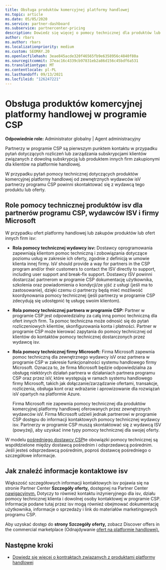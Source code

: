 ```yaml
---
title: Obsługa produktów komercyjnej platformy handlowej
ms.topic: article
ms.date: 05/05/2020
ms.service: partner-dashboard
ms.subservice: partnercenter-pricing
description: Dowiedz się więcej o pomocy technicznej dla produktów lub subskrypcji innych firm w ramach platformy handlowej programu CSP.
author: rbars
ms.author: rbars
ms.localizationpriority: medium
ms.custom: SEOMAY.20
ms.openlocfilehash: 3eae845acde320f46565fb9e6358956c4840f80a
ms.sourcegitcommit: 37eac16c4339cb97831eb2a86d156c45bdf6a531
ms.translationtype: MT
ms.contentlocale: pl-PL
ms.lasthandoff: 09/13/2021
ms.locfileid: "126247221"
---
```

# <a name="support-for-commercial-marketplace-products-in-the-csp-program"></a>Obsługa produktów komercyjnej platformy handlowej w programie CSP


**Odpowiednie role:** Administrator globalny | Agent administracyjny

Partnerzy w programie CSP są pierwszym punktem kontaktu w przypadku pytań dotyczących rozliczeń lub zarządzania subskrypcjami klientów związanych z dowolną subskrypcją lub produktem innych firm zakupionymi dla klientów na platformie handlowej.

W przypadku pytań pomocy technicznej dotyczących produktów komercyjnej platformy handlowej od zewnętrznych wydawców isV partnerzy programu CSP powinni skontaktować się z wydawcą tego produktu lub oferty.

## <a name="support-roles-of-isv-products-for-csp-partners-isv-publishers-and-microsoft"></a>Role pomocy technicznej produktów isv dla partnerów programu CSP, wydawców ISV i firmy Microsoft

W przypadku ofert platformy handlowej lub zakupów produktów lub ofert innych firm isv:

- **Rola pomocy technicznej wydawcy isv:** Dostawcy oprogramowania zapewniają klientom pomoc techniczną i zobowiązania dotyczące poziomu usług w zakresie ich oferty, zgodnie z definicją w umowie klienta innej firmy. IsV should provide a way for partners in the CSP program and/or their customers to contact the ISV directly to support, including user support and break-fix support. Dostawcy ISV powinni dostarczać partnerom w programie CSP dokumentację użytkownika, szkolenia oraz powiadomienia o kondycji/ze yjść z usługi (jeśli ma to zastosowanie), dzięki czemu ci partnerzy będą mieć możliwość koordynowania pomocy technicznej (jeśli partnerzy w programie CSP zdecydują się udostępnić tę usługę swoim klientom).

- **Rola pomocy technicznej partnera w programie CSP:** Partner w programie CSP jest odpowiedzialny za całą inną pomoc techniczną dla ofert innych firm. Ta pomoc techniczna może odnosić się do pytań rozliczeniowych klientów, skonfigurowania konta i płatności. Partner w programie CSP może kierować zapytania do pomocy technicznej od klientów do kontaktów pomocy technicznej dostarczonych przez wydawcę isv.

- **Rola pomocy technicznej firmy Microsoft:** Firma Microsoft zapewnia pomoc techniczną dla zewnętrznego wydawcy isV oraz partnera w programie CSP w zakresie funkcjonalności systemu handlowego firmy Microsoft. Oznacza to, że firma Microsoft będzie odpowiedzialna za obsługę niektórych działań partnera w działaniach partnera programu CSP oraz przez isV, które występują w ramach systemu handlowego firmy Microsoft, takich jak dołączanie/zarządzanie ofertami, transakcje, rozliczenia, obsługa kont oraz wdrażanie i aprowizowanie dla rozwiązań isV opartych na platformie Azure.

    Firma Microsoft nie zapewnia pomocy technicznej dla produktów komercyjnej platformy handlowej oferowanych przez zewnętrznych wydawców isV. Firma Microsoft udzieli jednak partnerowi w programie CSP dostępu do informacji kontaktowych pomocy technicznej wydawcy isv. Partnerzy w programie CSP muszą skontaktować się z wydawcą ISV (powyżej), aby uzyskać inne typy pomocy technicznej dla swojej oferty.

W modelu [pośredniego dostawcy CSP](csp-overview.md#indirect-model)te obowiązki pomocy technicznej są współdzielone między dostawcą pośrednim i odsprzedawcą pośrednim. Jeśli jesteś odsprzedawcą pośrednim, poproś dostawcę pośredniego o szczegółowe informacje.

## <a name="how-to-find-isv-contact-information"></a>Jak znaleźć informacje kontaktowe isv

Większość szczegółowych informacji kontaktowych isv pojawia się na stronie Partner Center **Szczegóły oferty,** dostępnej na Partner Center [nawigacyjnym.](https://partner.microsoft.com/dashboard) Dotyczy to również kontaktu inżynieryjnego dla isv, działu pomocy technicznej klienta i dowolnej osoby kontaktowej w programie CSP. Informacje podane tutaj przez isv mogą również obejmować dokumentację użytkownika, informacje o sprzedaży i link do materiałów marketingowych programu CSP.

Aby uzyskać dostęp do **strony Szczegóły oferty,** zobacz Discover offers in the commercial marketplace (Odnajdywanie [ofert na platformie handlowej).](csp-commercial-marketplace-discover.md#view-marketplace-offers-in-partner-center)

## <a name="next-steps"></a>Następne kroki

- [Dowiedz się więcej o kontraktach związanych z produktami platformy handlowej](csp-commercial-marketplace-contracting.md)
